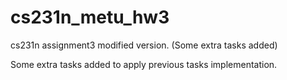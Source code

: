 # cs231n_metu_hw3
cs231n assignment3 modified version. (Some extra tasks added)

Some extra tasks added to apply previous tasks implementation.
